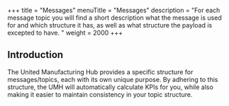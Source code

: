 +++
title = "Messages"
menuTitle = "Messages"
description = "For each message topic you will find a short description what the message is used for and which structure it has, as well as what structure the payload is excepted to have. "
weight = 2000
+++

## Introduction

The United Manufacturing Hub provides a specific structure for messages/topics, each with its own unique purpose.
By adhering to this structure, the UMH will automatically calculate KPIs for you, while also making it easier to maintain
consistency in your topic structure. 
